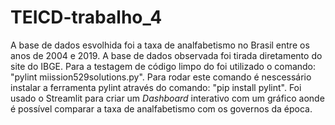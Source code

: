 # TEICD-trabalho_4

A base de dados esvolhida foi a taxa de analfabetismo no Brasil entre os anos de 2004 e 2019. A base de dados observada foi tirada diretamento do site do IBGE.
Para a testagem de código limpo do foi utilizado o comando: "pylint miission529solutions.py".
Para rodar este comando é nescessário instalar a ferramenta pylint através do comando: "pip install pylint".
Foi usado o Streamlit para criar um *Dashboard* interativo com um gráfico aonde é possível comparar a taxa de analfabetismo com os governos da época.
